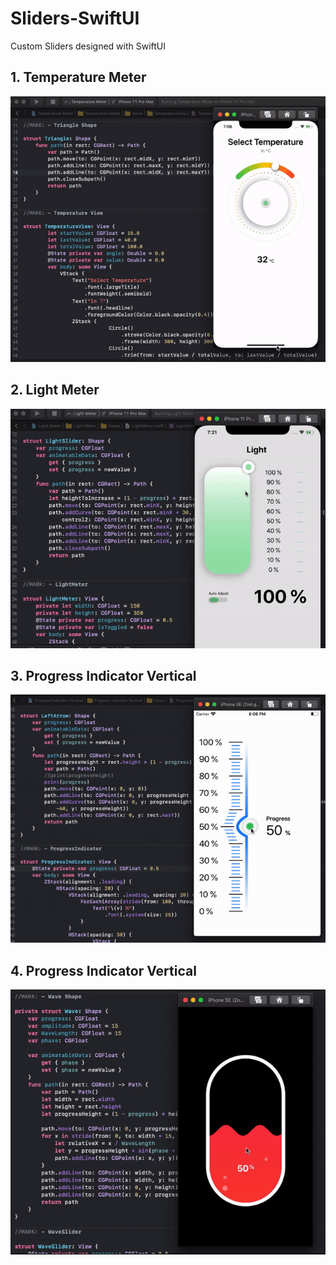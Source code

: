 # Sliders-SwiftUI
Custom Sliders designed with SwiftUI

## 1. Temperature Meter

![](TemperatureMeter.gif)

## 2. Light Meter

![](LightMeter.gif)

## 3. Progress Indicator Vertical

![](ProgressIndicatorVertical.gif)

## 4. Progress Indicator Vertical

![](WaveSlider.gif)
